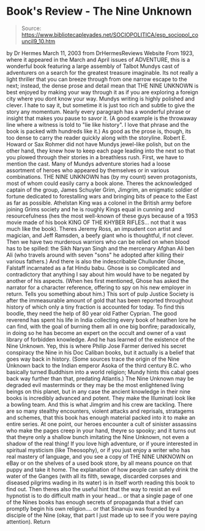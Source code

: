 # Book's Review - The Nine Unknown

> Source: https://www.bibliotecapleyades.net/SOCIOPOLITICA/esp_sociopol_council9_10.htm

by Dr Hermes
March 11, 2003
from DrHermesReviews Website
From 1923, where it appeared in the March and April issues of ADVENTURE, this is a wonderful book featuring a large assembly of Talbot Mundys cast of adventurers on a search for the greatest treasure imaginable. Its not really a light thriller that you can breeze through from one narrow escape to the next; instead, the dense prose and detail mean that THE NINE UNKNOWN is best enjoyed by making your way through it as if you are exploring a foreign city where you dont know your way. Mundys writing is highly polished and clever. I hate to say it, but sometime it is just too rich and subtle to give the story any momentum. Nearly every paragraph has a wonderful phrase or insight that makes you pause to savor it. (A good example is the throwaway line where a witness is told to "lie like history". I love that phrase and the book is packed with hundreds like it.) As good as the prose is, though, its too dense to carry the reader quickly along with the storyline. Robert E. Howard or Sax Rohmer did not have Mundys jewel-like polish, but on the other hand, they knew how to keep each page leading into the next so that you plowed through their stories in a breathless rush. First, we have to mention the cast. Many of Mundys adventure stories had a loose assortment of heroes who appeared by themselves or in various combinations. THE NINE UNKNOWN has (by my count) seven protagonists, most of whom could easily carry a book alone. Theres the acknowledged captain of the group, James Schuyler Grim, Jimgrim, an enigmatic soldier of fortune dedicated to forestalling wars and bringing bits of peace to the East as far as possible.
Athelstan King was a colonel in the British army before joining Grims society and he is roughly Kings equal in cunning and resourcefulness (hes the most well-known of these guys because of a 1953 movie made of his book KING OF THE KHYBER RIFLES... not that it was much like the book). Theres Jeremy Ross, an impudent con artist and magician, and Jeff Ramsden, a beefy giant who is thoughtful, if not clever. Then we have two murderous warriors who can be relied on when blood has to be spilled: the Sikh Naryan Singh and the mercenary Afghan Ali ben Ali (who travels around with seven "sons" he adopted after killing their various fathers.) And there is also the indescribable Chullunder Ghose, Falstaff incarnated as a fat Hindu babu. Ghose is so complicated and contradictory that anything I say about him would have to be negated by another of his aspects. (When hes first mentioned, Ghose has asked the narrator for a character reference, offering to spy on his new employer in return. Tells you something about him.) This sort of pulp Justice Society is after the immeasurable amount of gold that has been reported throughout history of which only a tiny fraction is accounted for today. To find this boodle, they need the help of 80 year old Father Cyprian. The good reverend has spent his life in India collecting every book of heathen lore he can find, with the goal of burning them all in one big bonfire; paradoxically, in doing so he has become an expert on the occult and owner of a vast library of forbidden knowledge. And he has learned of the existence of the Nine Unknown. Yep, this is where Philip Jose Farmer derived his secret conspiracy the Nine in his Doc Caliban books, but it actually is a belief that goes way back in history. (Some sources trace the origin of the Nine Unknown back to the Indian emperor Asoka of the third century B.C. who basically turned Buddhism into a world religion; Mundy hints this cabal goes back way further than that, predating Atlantis.) The Nine Unknown may be degraded evil masterminds or they may be the most enlightened living beings on this planet, but in any case the ancient knowledge in their nine books is incredibly advanced and potent. They make the Illuminati look like a bowling team. And this is what Jimgrim and his crew are tackling. There are so many stealthy encounters, violent attacks and reprisals, stratagems and schemes, that this book has enough material packed into it to make an entire series. At one point, our heroes encounter a cult of sinister assassins who make the pages creep in your hand, theyre so spooky; and it turns out that theyre only a shallow bunch imitating the Nine Unknown, not even a shadow of the real thing! If you love high adventure, or if youre interested in spiritual mysticism (like Theosophy), or if you just enjoy a writer who has real mastery of language, and you see a copy of THE NINE UNKNOWN on eBay or on the shelves of a used book store, by all means pounce on that puppy and take it home. The explanation of how people can safely drink the water of the Ganges (with all its filth, sewage, discarded corpses and diseased pilgrims wading in its water) is in itself worth reading this book to find out.
Then theres also the useful hint that the way to resist an evil hypnotist is to do difficult math in your head... or that a single page of one of the Nines books has enough secrets of propaganda that a thief can promptly begin his own religion.... or that Sinanuju was founded by a disciple of the Nine (okay, that part I just made up to see if you were paying attention).
Return
